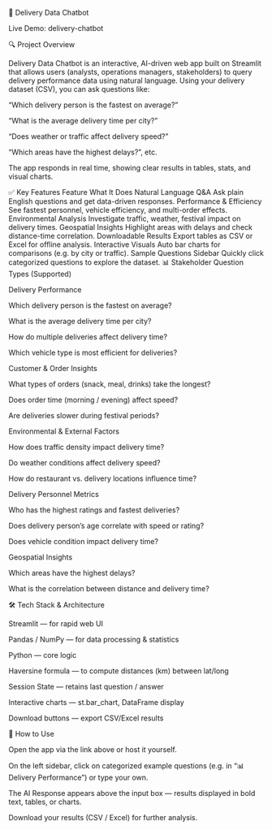 🚚 Delivery Data Chatbot

Live Demo: delivery-chatbot

🔍 Project Overview

Delivery Data Chatbot is an interactive, AI-driven web app built on Streamlit that allows users (analysts, operations managers, stakeholders) to query delivery performance data using natural language.
Using your delivery dataset (CSV), you can ask questions like:

“Which delivery person is the fastest on average?”

“What is the average delivery time per city?”

“Does weather or traffic affect delivery speed?”

“Which areas have the highest delays?”, etc.

The app responds in real time, showing clear results in tables, stats, and visual charts.

✅ Key Features
Feature	What It Does
Natural Language Q&A	Ask plain English questions and get data-driven responses.
Performance & Efficiency	See fastest personnel, vehicle efficiency, and multi-order effects.
Environmental Analysis	Investigate traffic, weather, festival impact on delivery times.
Geospatial Insights	Highlight areas with delays and check distance-time correlation.
Downloadable Results	Export tables as CSV or Excel for offline analysis.
Interactive Visuals	Auto bar charts for comparisons (e.g. by city or traffic).
Sample Questions Sidebar	Quickly click categorized questions to explore the dataset.
📊 Stakeholder Question Types (Supported)

Delivery Performance

Which delivery person is the fastest on average?

What is the average delivery time per city?

How do multiple deliveries affect delivery time?

Which vehicle type is most efficient for deliveries?

Customer & Order Insights

What types of orders (snack, meal, drinks) take the longest?

Does order time (morning / evening) affect speed?

Are deliveries slower during festival periods?

Environmental & External Factors

How does traffic density impact delivery time?

Do weather conditions affect delivery speed?

How do restaurant vs. delivery locations influence time?

Delivery Personnel Metrics

Who has the highest ratings and fastest deliveries?

Does delivery person’s age correlate with speed or rating?

Does vehicle condition impact delivery time?

Geospatial Insights

Which areas have the highest delays?

What is the correlation between distance and delivery time?

🛠 Tech Stack & Architecture

Streamlit — for rapid web UI

Pandas / NumPy — for data processing & statistics

Python — core logic

Haversine formula — to compute distances (km) between lat/long

Session State — retains last question / answer

Interactive charts — st.bar_chart, DataFrame display

Download buttons — export CSV/Excel results

🚀 How to Use

Open the app via the link above or host it yourself.

On the left sidebar, click on categorized example questions (e.g. in “📊 Delivery Performance”) or type your own.

The AI Response appears above the input box — results displayed in bold text, tables, or charts.

Download your results (CSV / Excel) for further analysis.
